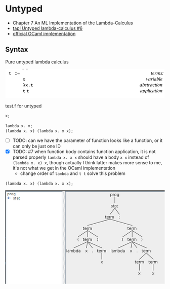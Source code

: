 # Untyped

- Chapter 7 An ML Implementation of the Lambda-Calculus
- [tapl Untyped lambda-calculus #6](https://github.com/at15/reika/issues/6)
- [official OCaml implementation](https://www.cis.upenn.edu/~bcpierce/tapl/checkers/untyped/)

## Syntax

Pure untyped lambda calculus

![pure lambda calculus](p53-untyped-lambda-calculus-syntax.png)

test.f for untyped

````
x;

lambda x. x;
(lambda x. x) (lambda x. x x); 
````

- [ ] TODO: can we have the parameter of function looks like a function, or it can only be just one ID
- [x] TODO: #7 when function body contains function application, it is not parsed properly `lambda x. x x` should have a body `x x` instead of `(lambda x. x) x`, though actually I think latter makes more sense to me, it's not what we get in the OCaml implementation
  - change order of `lambda` and `t t` solve this problem

`(lambda x. x) (lambda x. x x); `

![untyped-lambda-calculus-parse-tree](untyped-lambda-calculus-parse-tree.png)